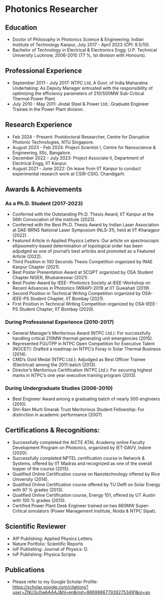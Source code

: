 # Photonics Researcher

## Education
- Doctor of Philosophy in Photonics Science & Engineering: Indian Institute of Technology Kanpur, July 2017 - April 2023 (CPI: 9.5/10).
- Bachelor of Technology in Electrical & Electronics Engg: U.P. Technical University Lucknow, 2006-2010 (77 %, Ist division with
Honours).

## Professional Experience
- September 2011 - July 2017: NTPC Ltd, A Govt. of India Maharatna Undertaking: As Deputy Manager entrusted with the
responsibility of optimizing the efficiency parameters of 210/500MW Sub-Critical Thermal Power Plant.
- July 2010 - May 2011: Jindal Steel & Power Ltd.: Graduate Engineer Trainee in the Power Plant division.

## Research Experience
- Feb 2024 - Present: Postdoctoral Researcher, Centre for Disruptive Photonic Technologies, NTU Singapore.
-  August 2023 - Feb 2024: Project Scientist I, Centre for Nanoscience & Engineering, IISc, Bangalore.
-  December 2022 - July 2023: Project Associate II, Department of Electrical Engg, IIT Kanpur.
-  August 2021 - June 2022: On leave from IIT Kanpur to conduct experimental research work at CSIR-CSIO, Chandigarh.

## Awards & Achievements
### As a Ph.D. Student (2017-2023)
- Conferred with the Outstanding Ph.D. Thesis Award, IIT Kanpur at the 56th Convocation of the institute (2023).
- Conferred with the Best Ph.D. Thesis Award by Indian Laser Association at DAE-BRNS National Laser Symposium (NLS-31),
held at IIT Kharagpur (2022).
- Featured Article in Applied Physics Letters: Our article on spectroscopic ellipsometry-based determination of topological order has been adjudged as one of journal’s best articles and promoted as a Featured Article (2022).
- Third Position in 100 Seconds Thesis Competition organized by INAE Kanpur Chapter (2021).
- Best Poster Presentation Award at SCQPT organized by OSA Student Chapter NISER, Bhubaneswar (2021).
- Best Poster Award by IEEE- Photonics Society at IEEE-Workshop on Recent Advances in Photonics (WRAP)-2019 at IIT
Guwahati (2019).
- Second Position in Technical Writing Competition organized by OSA-IEEE-PS Student Chapter, IIT Bombay (2021).
- First Position in Technical Writing Competition organized by OSA-IEEE-PS Student Chapter, IIT Bombay (2020).

### During Professional Experience (2010-2017)
- General Manager’s Meritorious Award (NTPC Ltd.): For successfully handling critical 210MW thermal generating unit emergencies (2015).
- Represented FGUTPP in NTPC Open Competition for Executive Talent (NOCET): Drafted a roadmap on NTPC’s Foray in
Solar Thermal Business (2014).
- CMD’s Gold Medal (NTPC Ltd.): Adjudged as Best Officer Trainee (Electrical) among the 2011-batch (2013).
- Director’s Meritorious Certification (NTPC Ltd.): For securing highest marks in NTPC’s one year executive training program
(2013).

### During Undergraduate Studies (2006-2010)
- Best Engineer Award among a graduating batch of nearly 500 engineers (2010).
- Shri Ram Murti Smarak Trust Meritorious Student Fellowship: For distinction in academic performance (2007).

## Certifications & Recognitions:
- Successfully completed the AICTE ATAL Academy online Faculty Development Program on Photonics, organized by IET-DAVV,
Indore (2020).
- Successfully completed NPTEL certification course in Network & Systems, offered by IIT Madras and recognized as one of the
overall topper of the course (2015).
- Qualified Online Certification course on Nanotechnology offered by Rice University (2014).
- Qualified Online Certification course offered by TU Delft on Solar Energy with 97 % grades (2013).
- Qualified Online Certification course, Energy 101, offered by UT Austin with 100 % grades (2013).
- Certified Power Plant Desk Engineer trained on two 660MW Super-Critical simulators (Power Management Institute, Noida &
NTPC Sipat).

## Scientific Reviewer
- AIP Publishing: Applied Physics Letters.
- Nature Portfolio: Scientific Reports
- IoP Publishing: Journal of Physics: D.
- IoP Publishing: Physica Scripta

## Publications
- Please refer to my Google Scholar Profile: https://scholar.google.com/citations?user=ZNU3u0wAAAAJ&hl=en&inst=8669986779262753491&oi=ao
